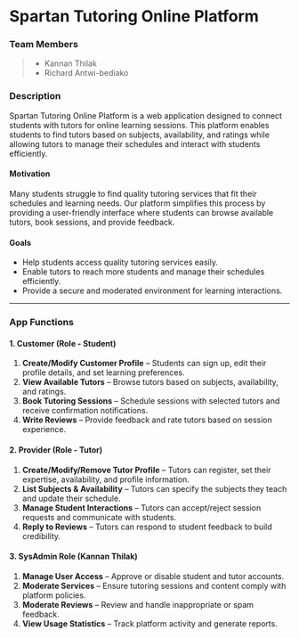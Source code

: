 # Spartan Tutoring Online Platform

### Team Members
> - Kannan Thilak  
> - Richard Antwi-bediako

### Description  
Spartan Tutoring Online Platform is a web application designed to connect students with tutors for online learning sessions. This platform enables students to find tutors based on subjects, availability, and ratings while allowing tutors to manage their schedules and interact with students efficiently.

#### Motivation  
Many students struggle to find quality tutoring services that fit their schedules and learning needs. Our platform simplifies this process by providing a user-friendly interface where students can browse available tutors, book sessions, and provide feedback.

#### Goals  
- Help students access quality tutoring services easily.  
- Enable tutors to reach more students and manage their schedules efficiently.  
- Provide a secure and moderated environment for learning interactions.

---

### App Functions  

#### 1. Customer (Role - Student)  
1. **Create/Modify Customer Profile** – Students can sign up, edit their profile details, and set learning preferences.  
2. **View Available Tutors** – Browse tutors based on subjects, availability, and ratings.  
3. **Book Tutoring Sessions** – Schedule sessions with selected tutors and receive confirmation notifications.  
4. **Write Reviews** – Provide feedback and rate tutors based on session experience.  

#### 2. Provider (Role - Tutor)   
1. **Create/Modify/Remove Tutor Profile** – Tutors can register, set their expertise, availability, and profile information.  
2. **List Subjects & Availability** – Tutors can specify the subjects they teach and update their schedule.  
3. **Manage Student Interactions** – Tutors can accept/reject session requests and communicate with students.  
4. **Reply to Reviews** – Tutors can respond to student feedback to build credibility.  

#### 3. SysAdmin Role (Kannan Thilak)
1. **Manage User Access** – Approve or disable student and tutor accounts.  
2. **Moderate Services** – Ensure tutoring sessions and content comply with platform policies.  
3. **Moderate Reviews** – Review and handle inappropriate or spam feedback.  
4. **View Usage Statistics** – Track platform activity and generate reports.  

